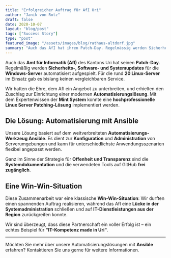 ```yaml
---
title: "Erfolgreicher Auftrag für AfI Uri"
author: "Janik von Rotz"
draft: false
date: 2020-10-07
layout: "blog/post"
tags: ["Success Story"]
type: "post"
featured_image: "/assets/images/blog/rathaus-altdorf.jpg"
summary: "Auch das AfI hat ihren Patch-Day. Regelmässig werden Sicherheits-, Software- und Systemupdates für die Windows-Server automatisiert aufgespielt. Für die rund 20 im Einsatz stehenden Linux Server stand..."
---
```


Auch das **Amt für Informatik (AfI)** des Kantons Uri hat seinen **Patch-Day**. Regelmäßig werden **Sicherheits-, Software- und Systemupdates** für die **Windows-Server** automatisiert aufgespielt. Für die rund **20 Linux-Server** im Einsatz gab es bislang keinen vergleichbaren Service.

Wir hatten die Ehre, dem AfI ein Angebot zu unterbreiten, und erhielten den Zuschlag zur Einrichtung einer modernen **Automatisierungslösung**. Mit dem Expertenwissen der **Mint System** konnte eine **hochprofessionelle Linux Server Patching-Lösung** implementiert werden.

## Die Lösung: Automatisierung mit Ansible

Unsere Lösung basiert auf dem weitverbreiteten **Automatisierungs-Werkzeug Ansible**. Es dient zur **Konfiguration** und **Administration** von Serverumgebungen und kann für unterschiedlichste Anwendungsszenarien flexibel angepasst werden.

Ganz im Sinne der Strategie für **Offenheit und Transparenz** sind die **Systemdokumentation** und die verwendeten Tools auf GitHub **frei zugänglich**.

## Eine Win-Win-Situation

Diese Zusammenarbeit war eine klassische **Win-Win-Situation**: Wir durften einen spannenden Auftrag realisieren, während das AfI eine **Lücke in der Systemadministration** schließen und auf **IT-Dienstleistungen aus der Region** zurückgreifen konnte.

Wir sind überzeugt, dass diese Partnerschaft ein voller Erfolg ist – ein echtes Beispiel für **"IT-Kompetenz made in Uri"**.

---

Möchten Sie mehr über unsere Automatisierungslösungen mit **Ansible** erfahren? Kontaktieren Sie uns gerne für weitere Informationen.
